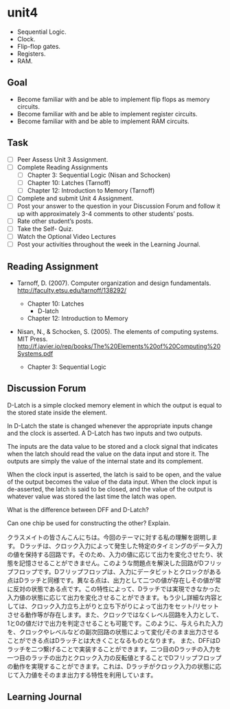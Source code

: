 # unit4

- Sequential Logic.
- Clock.
- Flip-flop gates.
- Registers.
- RAM.

## Goal

- Become familiar with and be able to implement flip flops as memory circuits.
- Become familiar with and be able to implement register circuits.
- Become familiar with and be able to implement RAM circuits.

## Task

- [ ] Peer Assess Unit 3 Assignment.
- [ ] Complete Reading Assignments
  - [ ] Chapter 3:  Sequential Logic (Nisan and Schocken)
  - [ ] Chapter 10: Latches (Tarnoff)
  - [ ] Chapter 12: Introduction to Memory (Tarnoff)
- [ ] Complete and submit Unit 4 Assignment.
- [ ] Post your answer to the question in your Discussion Forum and follow it up with approximately 3-4 comments to other students’ posts.
- [ ] Rate other student’s posts.
- [ ] Take the Self- Quiz.
- [ ] Watch the Optional Video Lectures
- [ ] Post your activities throughout the week in the Learning Journal.

## Reading Assignment

- Tarnoff, D. (2007). Computer organization and design fundamentals. <http://faculty.etsu.edu/tarnoff/138292/>
  - Chapter 10: Latches
    - D-latch
  - Chapter 12: Introduction to Memory

- Nisan, N., & Schocken, S. (2005). The elements of computing systems. MIT Press. <http://f.javier.io/rep/books/The%20Elements%20of%20Computing%20Systems.pdf>
  - Chapter 3: Sequential Logic

## Discussion Forum

D-Latch is a simple clocked memory element in which the output is equal to the stored state inside the element.

In D-Latch the state is changed whenever the appropriate inputs change and the clock is asserted. A D-Latch has two inputs and two outputs.

The inputs are the data value to be stored and a clock signal that indicates when the latch should read the value on the data input and store it. The outputs are simply the value of the internal state and its complement.

When the clock input is asserted, the latch is said to be open, and the value of the output becomes the value of the data input. When the clock input is de-asserted, the latch is said to be closed, and the value of the output is whatever value was stored the last time the latch was open.

What is the difference between DFF and D-Latch?

Can one chip be used for constructing the other? Explain.

クラスメイトの皆さんこんにちは。今回のテーマに対する私の理解を説明します。
Dラッチは、クロック入力によって発生した特定のタイミングのデータ入力の値を保持する回路です。そのため、入力の値に応じて出力を変化させたり、状態を記憶させることができません。このような問題点を解決した回路がDフリップフロップです。Dフリップフロップは、入力にデータビットとクロックがある点はDラッチと同様です。異なる点は、出力として二つの値が存在しその値が常に反対の状態である点です。この特性によって、Dラッチでは実現できなかった入力値の状態に応じて出力を変化させることができます。もう少し詳細な内容としては、クロック入力立ち上がりと立ち下がりによって出力をセット/リセットさせる動作等が存在します。また、クロックではなくレベル回路を入力として、1と0の値だけで出力を判定させることも可能です。このように、与えられた入力を、クロックやレベルなどの副次回路の状態によって変化/そのまま出力させることができる点はDラッチとは大きくことなるものとなります。
また、DFFはDラッチを二つ繋げることで実装することができます。二つ目のDラッチの入力を一つ目のラッチの出力とクロック入力の反転値とすることでDフリップフロップの動作を実現することができます。これは、Dラッチがクロック入力の状態に応じて入力値をそのまま出力する特性を利用しています。

## Learning Journal
